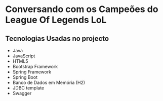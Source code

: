 <h1> Conversando com os Campeões do League Of Legends LoL</h1>

## Tecnologias Usadas no projecto
<ul>
<li> Java </li>
<li> JavaScript </li>
<li> HTML5 </li>
<li> Bootstrap Framework </li>
<li> Spring Framework </li>
<li> Spring Boot </li>
<li> Banco de Dados em Memória (H2) </li>
<li> JDBC template </li>
<li> Swagger </li>
</ul> 


